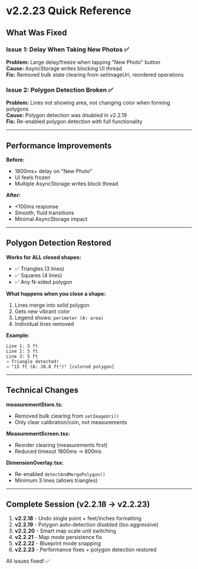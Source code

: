 # v2.2.23 Quick Reference

## What Was Fixed

### Issue 1: Delay When Taking New Photos ✅
**Problem:** Large delay/freeze when tapping "New Photo" button  
**Cause:** AsyncStorage writes blocking UI thread  
**Fix:** Removed bulk state clearing from setImageUri, reordered operations

### Issue 2: Polygon Detection Broken ✅  
**Problem:** Lines not showing area, not changing color when forming polygons  
**Cause:** Polygon detection was disabled in v2.2.19  
**Fix:** Re-enabled polygon detection with full functionality

---

## Performance Improvements

**Before:**
- 1800ms+ delay on "New Photo"
- UI feels frozen
- Multiple AsyncStorage writes block thread

**After:**
- <100ms response
- Smooth, fluid transitions
- Minimal AsyncStorage impact

---

## Polygon Detection Restored

**Works for ALL closed shapes:**
- ✅ Triangles (3 lines)
- ✅ Squares (4 lines)
- ✅ Any N-sided polygon

**What happens when you close a shape:**
1. Lines merge into solid polygon
2. Gets new vibrant color
3. Legend shows: `perimeter (A: area)`
4. Individual lines removed

**Example:**
```
Line 1: 5 ft
Line 2: 5 ft  
Line 3: 5 ft
→ Triangle detected!
→ "15 ft (A: 10.8 ft²)" [colored polygon]
```

---

## Technical Changes

**measurementStore.ts:**
- Removed bulk clearing from `setImageUri()`
- Only clear calibration/coin, not measurements

**MeasurementScreen.tsx:**
- Reorder clearing (measurements first)
- Reduced timeout 1800ms → 800ms

**DimensionOverlay.tsx:**
- Re-enabled `detectAndMergePolygon()`
- Minimum 3 lines (allows triangles)

---

## Complete Session (v2.2.18 → v2.2.23)

1. **v2.2.18** - Undo single point + feet/inches formatting
2. **v2.2.19** - Polygon auto-detection disabled (too aggressive)
3. **v2.2.20** - Smart map scale unit switching
4. **v2.2.21** - Map mode persistence fix
5. **v2.2.22** - Blueprint mode snapping
6. **v2.2.23** - Performance fixes + polygon detection restored

All issues fixed! ✅

